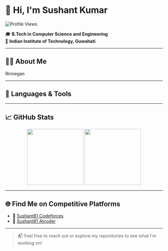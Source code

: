 # 👋 Hi, I'm Sushant Kumar

![Profile Views](https://komarev.com/ghpvc/?username=LegendsDen&color=blue&style=flat)

🎓 **B.Tech in Computer Science and Engineering**  
📍 **Indian Institute of Technology, Guwahati**

---

## 🧑‍💻 About Me
Rinnegan

---

## 🔧 Languages & Tools



---

## 📈 GitHub Stats

<p align="center">
  <img src="https://github-readme-stats.vercel.app/api?username=LegendsDen&show_icons=true&theme=tokyonight" height="180" />
  <img src="https://github-readme-stats.vercel.app/api/top-langs/?username=LegendsDen&layout=compact&exclude_repo=Heart-Disease-Prediction-CS361,VerilogProcessor,DeepLearning,ImageCaption-Transformer&theme=tokyonight" height="180"/>
</p>

---

## 🌐 Find Me on Competitive Platforms

- 🔗 [Sushant81 Codeforces](https://codeforces.com/profile/Sushant81)
- 🔗 [Sushant81  Atcoder](https://atcoder.jp/users/Sushant81)

---

> 📬 Feel free to reach out or explore my repositories to see what I'm working on!

